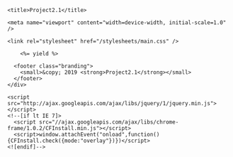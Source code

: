   <!DOCTYPE html>
<!--[if lt IE 7]> <html class="no-js ie6 oldie" lang="en"> <![endif]-->
<!--[if IE 7]>    <html class="no-js ie7 oldie" lang="en"> <![endif]-->
<!--[if IE 8]>    <html class="no-js ie8 oldie" lang="en"> <![endif]-->
<!--[if gt IE 8]><!--> <html class="no-js" lang="en"> <!--<![endif]-->
  <head>
    <meta charset="utf-8" />
    <meta http-equiv="X-UA-Compatible" content="IE=edge, chrome=1" />

    <title>Project2.1</title>

    <meta name="viewport" content="width=device-width, initial-scale=1.0" />

    <link rel="stylesheet" href="/stylesheets/main.css" />
  </head>
  <body>
    <div class="wrapper">

        <%= yield %>

      <footer class="branding">
        <small>&copy; 2019 <strong>Project2.1</strong></small>
      </footer>
    </div>

    <script src="http://ajax.googleapis.com/ajax/libs/jquery/1/jquery.min.js"></script>
    <!--[if lt IE 7]>
      <script src="//ajax.googleapis.com/ajax/libs/chrome-frame/1.0.2/CFInstall.min.js"></script>
      <script>window.attachEvent("onload",function(){CFInstall.check({mode:"overlay"})})</script>
    <![endif]-->
  </body>
</html>
